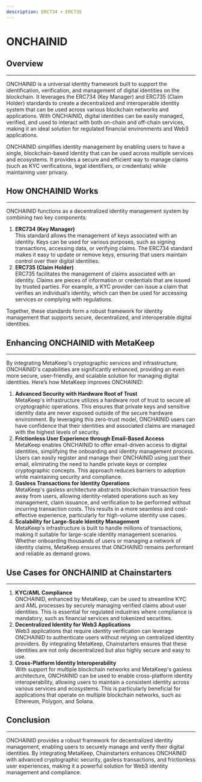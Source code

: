 ```yaml
---
description: ERC734 + ERC735
---
```


# ONCHAINID

## **Overview**

***

ONCHAINID is a universal identity framework built to support the identification, verification, and management of digital identities on the blockchain. It leverages the ERC734 (Key Manager) and ERC735 (Claim Holder) standards to create a decentralized and interoperable identity system that can be used across various blockchain networks and applications. With ONCHAINID, digital identities can be easily managed, verified, and used to interact with both on-chain and off-chain services, making it an ideal solution for regulated financial environments and Web3 applications.

ONCHAINID simplifies identity management by enabling users to have a single, blockchain-based identity that can be used across multiple services and ecosystems. It provides a secure and efficient way to manage claims (such as KYC verifications, legal identifiers, or credentials) while maintaining user privacy.

## **How ONCHAINID Works**

***

ONCHAINID functions as a decentralized identity management system by combining two key components:

1. **ERC734 (Key Manager)**\
   This standard allows the management of keys associated with an identity. Keys can be used for various purposes, such as signing transactions, accessing data, or verifying claims. The ERC734 standard makes it easy to update or remove keys, ensuring that users maintain control over their digital identities.
2. **ERC735 (Claim Holder)**\
   ERC735 facilitates the management of claims associated with an identity. Claims are pieces of information or credentials that are issued by trusted parties. For example, a KYC provider can issue a claim that verifies an individual’s identity, which can then be used for accessing services or complying with regulations.

Together, these standards form a robust framework for identity management that supports secure, decentralized, and interoperable digital identities.

## **Enhancing ONCHAINID with MetaKeep**

***

By integrating MetaKeep's cryptographic services and infrastructure, ONCHAINID's capabilities are significantly enhanced, providing an even more secure, user-friendly, and scalable solution for managing digital identities. Here’s how MetaKeep improves ONCHAINID:

1. **Advanced Security with Hardware Root of Trust**\
   MetaKeep's infrastructure utilizes a hardware root of trust to secure all cryptographic operations. This ensures that private keys and sensitive identity data are never exposed outside of the secure hardware environment. By leveraging this zero-trust model, ONCHAINID users can have confidence that their identities and associated claims are managed with the highest levels of security.
2. **Frictionless User Experience through Email-Based Access**\
   MetaKeep enables ONCHAINID to offer email-driven access to digital identities, simplifying the onboarding and identity management process. Users can easily register and manage their ONCHAINID using just their email, eliminating the need to handle private keys or complex cryptographic concepts. This approach reduces barriers to adoption while maintaining security and compliance.
3. **Gasless Transactions for Identity Operations**\
   MetaKeep's gasless architecture abstracts blockchain transaction fees away from users, allowing identity-related operations such as key management, claim issuance, and verification to be performed without incurring transaction costs. This results in a more seamless and cost-effective experience, particularly for high-volume identity use cases.
4. **Scalability for Large-Scale Identity Management**\
   MetaKeep's infrastructure is built to handle millions of transactions, making it suitable for large-scale identity management scenarios. Whether onboarding thousands of users or managing a network of identity claims, MetaKeep ensures that ONCHAINID remains performant and reliable as demand grows.

## **Use Cases for ONCHAINID at Chainstarters**

***

1. **KYC/AML Compliance**\
   ONCHAINID, enhanced by MetaKeep, can be used to streamline KYC and AML processes by securely managing verified claims about user identities. This is essential for regulated industries where compliance is mandatory, such as financial services and tokenized securities.
2. **Decentralized Identity for Web3 Applications**\
   Web3 applications that require identity verification can leverage ONCHAINID to authenticate users without relying on centralized identity providers. By integrating MetaKeep, Chainstarters ensures that these identities are not only decentralized but also highly secure and easy to use.
3. **Cross-Platform Identity Interoperability**\
   With support for multiple blockchain networks and MetaKeep's gasless architecture, ONCHAINID can be used to enable cross-platform identity interoperability, allowing users to maintain a consistent identity across various services and ecosystems. This is particularly beneficial for applications that operate on multiple blockchain networks, such as Ethereum, Polygon, and Solana.

## **Conclusion**

***

ONCHAINID provides a robust framework for decentralized identity management, enabling users to securely manage and verify their digital identities. By integrating MetaKeep, Chainstarters enhances ONCHAINID with advanced cryptographic security, gasless transactions, and frictionless user experiences, making it a powerful solution for Web3 identity management and compliance.
